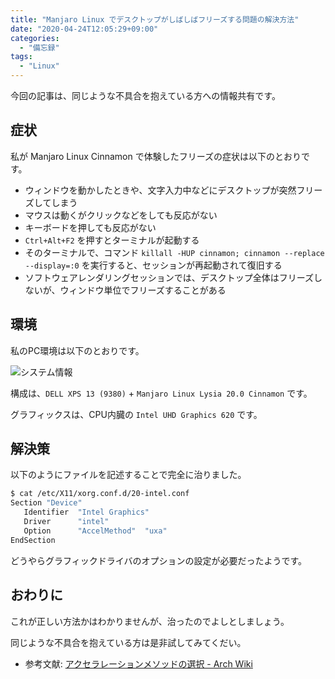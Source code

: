 ```yaml
---
title: "Manjaro Linux でデスクトップがしばしばフリーズする問題の解決方法"
date: "2020-04-24T12:05:29+09:00"
categories:
  - "備忘録"
tags:
  - "Linux"
---
```


今回の記事は、同じような不具合を抱えている方への情報共有です。

<!--more-->

## 症状

私が Manjaro Linux Cinnamon で体験したフリーズの症状は以下のとおりです。

- ウィンドウを動かしたときや、文字入力中などにデスクトップが突然フリーズしてしまう
- マウスは動くがクリックなどをしても反応がない
- キーボードを押しても反応がない
- `Ctrl+Alt+F2` を押すとターミナルが起動する
- そのターミナルで、コマンド `killall -HUP cinnamon; cinnamon --replace --display=:0` を実行すると、セッションが再起動されて復旧する
- ソフトウェアレンダリングセッションでは、デスクトップ全体はフリーズしないが、ウィンドウ単位でフリーズすることがある

## 環境

私のPC環境は以下のとおりです。

![システム情報](sysinfo.png)

構成は、`DELL XPS 13 (9380)` + `Manjaro Linux Lysia 20.0 Cinnamon` です。

グラフィックスは、CPU内臓の `Intel UHD Graphics 620` です。

## 解決策

以下のようにファイルを記述することで完全に治りました。

```sh
$ cat /etc/X11/xorg.conf.d/20-intel.conf
Section "Device"
   Identifier  "Intel Graphics"
   Driver      "intel"
   Option      "AccelMethod"  "uxa"
EndSection
```

どうやらグラフィックドライバのオプションの設定が必要だったようです。

## おわりに

これが正しい方法かはわかりませんが、治ったのでよしとしましょう。

同じような不具合を抱えている方は是非試してみてくだい。

- 参考文献: [アクセラレーションメソッドの選択 - Arch Wiki](https://wiki.archlinux.jp/index.php/Intel_Graphics#.E3.82.A2.E3.82.AF.E3.82.BB.E3.83.A9.E3.83.AC.E3.83.BC.E3.82.B7.E3.83.A7.E3.83.B3.E3.83.A1.E3.82.BD.E3.83.83.E3.83.89.E3.81.AE.E9.81.B8.E6.8A.9E)
